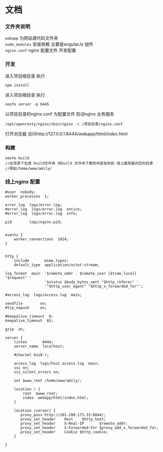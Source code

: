 # 文档

### 文件夹说明 

`webapp` 为网站源代码文件夹  
`node_modules` 安装依赖 主要是angularJs 组件  
`nginx.conf` nginx 配置文件 开发配置 



### 开发
进入项目根目录 执行
    
    npm install
    
进入项目根目录 执行

    neofe server -p 8445   

以项目目录的nginx.conf 为配置文件 启动nginx 业务服务  
    
    /opt/openresty/nginx/sbin/nginx -c /项目目录/nginx.conf  

打开浏览器 访问http://127.0.0.1:8444/webapp/html/index.html 


### 构建

    neofe build 
    //在目录下生成 build文件夹 将build 文件夹下面的内容发布到 线上服务器对应的目录
    //例如/home/www/amily/

### 线上nginx 配置 

    #user  nobody;
    worker_processes  1;

    error_log  logs/error.log;
    #error_log  logs/error.log  notice;
    #error_log  logs/error.log  info;

    pid        logs/nginx.pid;


    events {
        worker_connections  1024;
    }


    http {
        include       mime.types;
        default_type  application/octet-stream;

    log_format  main  '$remote_addr - $remote_user [$time_local] "$request" '
                      '$status $body_bytes_sent "$http_referer" '
                      '"$http_user_agent" "$http_x_forwarded_for"';

    #access_log  logs/access.log  main;

    sendfile        on;
    #tcp_nopush     on;

    #keepalive_timeout  0;
    keepalive_timeout  65;

    gzip  on;

    server {
        listen       8444;
        server_name  localhost;

        #charset koi8-r;

        access_log  logs/host.access.log  main;
        ssi on;
        ssi_silent_errors on;

        set $www_root /home/www/amily/;

        location / {
            root  $www_root;
            index  webapp/html/index.html;
        }

        location /server/ {
           proxy_pass http://101.200.173.33:8844/;
           proxy_set_header    Host    $http_host;
           proxy_set_header    X-Real-IP       $remote_addr;
           proxy_set_header    X-Forwarded-For $proxy_add_x_forwarded_for;
           proxy_set_header    Cookie $http_cookie;
        }

    } 

